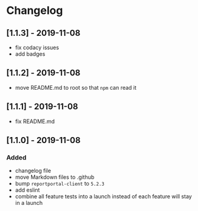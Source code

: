 # Changelog

## [1.1.3] - 2019-11-08
- fix codacy issues
- add badges

## [1.1.2] - 2019-11-08
- move README.md to root so that `npm` can read it

## [1.1.1] - 2019-11-08
- fix README.md

## [1.1.0] - 2019-11-08

### Added
- changelog file
- move Markdown files to .github
- bump `reportportal-client` to `5.2.3`
- add eslint
- combine all feature tests into a launch instead of each feature will stay in a launch